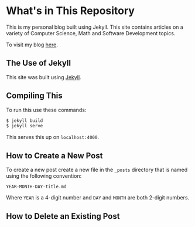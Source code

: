 # What's in This Repository

This is my personal blog built using Jekyll. This site contains articles on a variety of Computer Science, Math and Software Development topics.

To visit my blog [here]("jtamsut.com").

## The Use of Jekyll

This site was built using [Jekyll](https://github.com/barryclark/jekyll-now).

 ## Compiling This

 To run this use these commands:

 ```sh
 $ jekyll build
 $ jekyll serve
 ```

 This serves this up on `localhost:4000`.

## How to Create a New Post 

To create a new post create a new file in the `_posts` directory that is named using the following convention: 

```
YEAR-MONTH-DAY-title.md
```

Where `YEAR` is a 4-digit number and `DAY` and `MONTH` are both 2-digit numbers. 

## How to Delete an Existing Post
